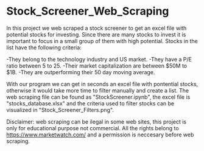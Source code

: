 # Stock_Screener_Web_Scraping

In this project we web scraped a stock screener to get an excel file with potential stocks for investing. Since there are many stocks to invest it is important to focus in a small group of them with high potential. Stocks in the list have the following criteria:

-They belong to the technology industry and US market.
-They have a P/E ratio between 5 to 25.
-Their market capitalization are between $50M to $1B.
-They are outperforming their 50 day moving average.

With our program we can get in seconds an excel file with pontential stocks, otherwise it would take more time to filter manually and create a list. The web scraping file can be found as "StockScreener.ipynb", the excel file is "stocks_database.xlsx" and the criteria used to filter stocks can be visualized in "Stock_Screener_Filters.png".

Disclaimer: web scraping can be ilegal in some web sites, this project is only for educational purpose not commercial. All the rights belong to https://www.marketwatch.com/ and a permission is neccesary before web scraping.
